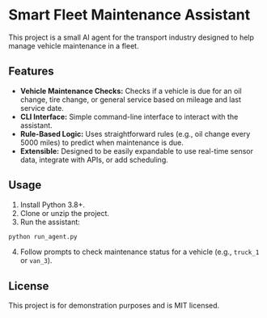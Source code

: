 
# Smart Fleet Maintenance Assistant

This project is a small AI agent for the transport industry designed to help manage vehicle maintenance in a fleet.

## Features

- **Vehicle Maintenance Checks:** Checks if a vehicle is due for an oil change, tire change, or general service based on mileage and last service date.
- **CLI Interface:** Simple command-line interface to interact with the assistant.
- **Rule-Based Logic:** Uses straightforward rules (e.g., oil change every 5000 miles) to predict when maintenance is due.
- **Extensible:** Designed to be easily expandable to use real-time sensor data, integrate with APIs, or add scheduling.

## Usage

1. Install Python 3.8+.
2. Clone or unzip the project.
3. Run the assistant:

```bash
python run_agent.py
```

4. Follow prompts to check maintenance status for a vehicle (e.g., `truck_1` or `van_3`).

## License

This project is for demonstration purposes and is MIT licensed.
